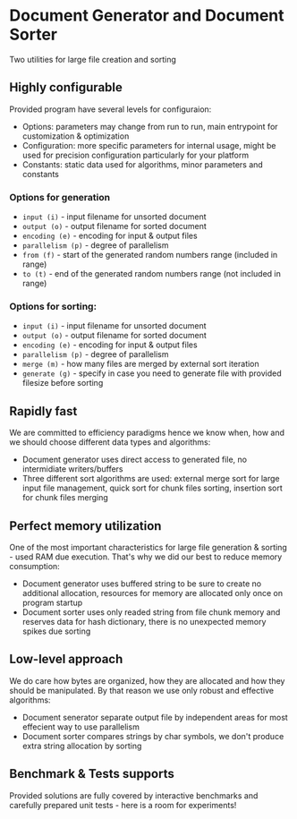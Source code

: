 # Document Generator and Document Sorter

Two utilities for large file creation and sorting

## Highly configurable
Provided program have several levels for configuraion:
- Options: parameters may change from run to run, main entrypoint for customization & optimization
- Configuration: more specific parameters for internal usage, might be used for precision configuration particularly for your platform
- Constants: static data used for algorithms, minor parameters and constants 

### Options for generation
- `input (i)` - input filename for unsorted document
- `output (o)` - output filename for sorted document
- `encoding (e)` - encoding for input & output files
- `parallelism (p)` - degree of parallelism
- `from (f)` - start of the generated random numbers range (included in range)
- `to (t)` - end of the generated random numbers range (not included in range)

### Options for sorting:
- `input (i)` - input filename for unsorted document
- `output (o)` - output filename for sorted document
- `encoding (e)` - encoding for input & output files
- `parallelism (p)` - degree of parallelism
- `merge (m)` - how many files are merged by external sort iteration
- `generate (g)` - specify in case you need to generate file with provided filesize before sorting

## Rapidly fast
We are committed to efficiency paradigms hence we know when, how and we should choose different data types and algorithms:
- Document generator uses direct access to generated file, no intermidiate writers/buffers
- Three different sort algorithms are used: external merge sort for large input file management, quick sort for chunk files sorting, insertion sort for chunk files merging 


## Perfect memory utilization
One of the most important characteristics for large file generation & sorting - used RAM due execution. That's why we did our best to reduce memory consumption:
- Document generator uses buffered string to be sure to create no additional allocation, resources for memory are allocated only once on program startup
- Document sorter uses only readed string from file chunk memory and reserves data for hash dictionary, there is no unexpected memory spikes due sorting

## Low-level approach
We do care how bytes are organized, how they are allocated and how they should be manipulated. By that reason we use only robust and effective algorithms:
- Document senerator separate output file by independent areas for most effecient way to use parallelism
- Document sorter compares strings by char symbols, we don't produce extra string allocation by sorting 

## Benchmark & Tests supports
Provided solutions are fully covered by interactive benchmarks and carefully prepared unit tests - here is a room for experiments!
